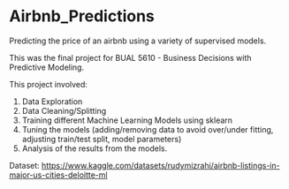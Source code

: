 # Airbnb_Predictions
Predicting the price of an airbnb using a variety of supervised models.

This was the final project for BUAL 5610 - Business Decisions with Predictive Modeling. 

This project involved:
1. Data Exploration
2. Data Cleaning/Splitting
3. Training different Machine Learning Models using sklearn
4. Tuning the models (adding/removing data to avoid over/under fitting, adjusting train/test split, model parameters)
5. Analysis of the results from the models.


Dataset: https://www.kaggle.com/datasets/rudymizrahi/airbnb-listings-in-major-us-cities-deloitte-ml
